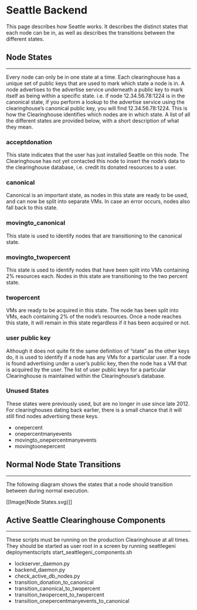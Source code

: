 # Seattle Backend
This page describes how Seattle works. It describes the distinct states that each node can be in, as well as describes the transitions between the different states.






## Node States
----
Every node can only be in one state at a time.  Each clearinghouse has a unique set of public keys that are used to mark which state a node is in.  A node advertises to the advertise service underneath a public key to mark itself as being within a specific state.  i.e. if node 12.34.56.78:1224 is in the canonical state, if you perform a lookup to the advertise service using the clearinghouse’s canonical public key, you will find 12.34.56.78:1224.  This is how the Clearinghouse identifies which nodes are in which state.  A list of all the different states are provided below, with a short description of what they mean.



### acceptdonation
This state indicates that the user has just installed Seattle on this node.  The Clearinghouse has not yet contacted this node to insert the node’s data to the clearinghouse database, i.e. credit its donated resources to a user.



### canonical
Canonical is an important state, as nodes in this state are ready to be used, and can now be split into separate VMs.  In case an error occurs, nodes also fall back to this state.



### movingto_canonical
This state is used to identify nodes that are transitioning to the canonical state.



### movingto_twopercent
This state is used to identify nodes that have been split into VMs containing 2% resources each.  Nodes in this state are transitioning to the two percent state.



### twopercent
VMs are ready to be acquired in this state.  The node has been split into VMs, each containing 2% of the node’s resources.  Once a node reaches this state, it will remain in this state regardless if it has been acquired or not.



### user public key
Although it does not quite fit the same definition of “state” as the other keys do, it is used to identify if a node has any VMs for a particular user.  If a node is found advertising under a user’s public key, then the node has a VM that is acquired by the user.  The list of user public keys for a particular Clearinghouse is maintained within the Clearinghouse’s database.



### Unused States
These states were previously used, but are no longer in use since late 2012. For clearinghouses dating back earlier, there is a small chance that it will still find nodes advertising these keys.
 * onepercent
 * onepercentmanyevents
 * movingto_onepercentmanyevents
 * movingtoonepercent





## Normal Node State Transitions
----
The following diagram shows the states that a node should transition between during normal execution.  

[[Image(Node States.svg)]]





## Active Seattle Clearinghouse Components
----
These scripts must be running on the production Clearinghouse at all times.  They should be started as user root in a screen by running 
seattlegeni
deploymentscripts
start_seattlegeni_components.sh
 * lockserver_daemon.py
 * backend_daemon.py
 * check_active_db_nodes.py
 * transition_donation_to_canonical
 * transition_canonical_to_twopercent
 * transition_twopercent_to_twopercent
 * transition_onepercentmanyevents_to_canonical